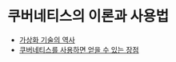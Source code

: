 # 쿠버네티스의 이론과 사용법

- [가상화 기술의 역사](/k8s-basic/history-of-VT/README.md)
- [쿠버네티스를 사용하면 얻을 수 있는 장점](/k8s-basic/why-k8s/README.md)
